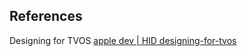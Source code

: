 

## References


Designing for TVOS
[apple dev | HID designing-for-tvos](https://developer.apple.com/design/human-interface-guidelines/designing-for-tvos)
